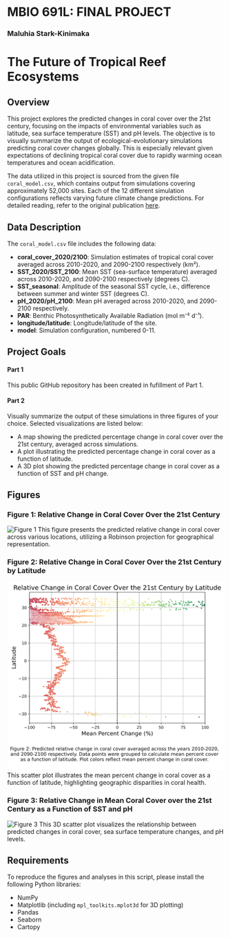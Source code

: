 # MBIO 691L: FINAL PROJECT
### Maluhia Stark-Kinimaka

# The Future of Tropical Reef Ecosystems

## Overview
This project explores the predicted changes in coral cover over the 21st century, focusing on the impacts of environmental variables such as latitude, sea surface temperature (SST) and pH levels. The objective is to visually summarize the output of ecological-evolutionary simulations predicting coral cover changes globally. This is especially relevant given expectations of declining tropical coral cover due to rapidly warming ocean temperatures and ocean acidification.

The data utilized in this project is sourced from the given file `coral_model.csv`, which contains output from simulations covering approximately 52,000 sites. Each of the 12 different simulation configurations reflects varying future climate change predictions. For detailed reading, refer to the original publication [here](https://www.biorxiv.org/content/10.1101/2024.07.23.604846v1.full).

## Data Description
The `coral_model.csv` file includes the following data:

- **coral_cover_2020/2100**: Simulation estimates of tropical coral cover averaged across 2010-2020, and 2090-2100 respectively (km²).
- **SST_2020/SST_2100**: Mean SST (sea-surface temperature) averaged across 2010-2020, and 2090-2100 respectively (degrees C).
- **SST_seasonal**: Amplitude of the seasonal SST cycle, i.e., difference between summer and winter SST (degrees C).
- **pH_2020/pH_2100**: Mean pH averaged across 2010-2020, and 2090-2100 respectively.
- **PAR**: Benthic Photosynthetically Available Radiation (mol m⁻² d⁻¹).
- **longitude/latitude**: Longitude/latitude of the site.
- **model**: Simulation configuration, numbered 0-11.

## Project Goals
#### Part 1
This public GitHub repository has been created in fufillment of Part 1. 

#### Part 2
Visually summarize the output of these simulations in three figures of your choice. Selected visualizations are listed below:
- A map showing the predicted percentage change in coral cover over the 21st century, averaged across simulations.
- A plot illustrating the predicted percentage change in coral cover as a function of latitude.
- A 3D plot showing the predicted percentage change in coral cover as a function of SST and pH change.

## Figures

### Figure 1: Relative Change in Coral Cover Over the 21st Century
![Figure 1](percent_change_CC.svg)
This figure presents the predicted relative change in coral cover across various locations, utilizing a Robinson projection for geographical representation.

### Figure 2: Relative Change in Coral Cover Over the 21st Century by Latitude
![Figure 2](percent_change_CC_lat.svg)
This scatter plot illustrates the mean percent change in coral cover as a function of latitude, highlighting geographic disparities in coral health.

### Figure 3: Relative Change in Mean Coral Cover over the 21st Century as a Function of SST and pH
![Figure 3](3D_plot.png)
This 3D scatter plot visualizes the relationship between predicted changes in coral cover, sea surface temperature changes, and pH levels.

## Requirements
To reproduce the figures and analyses in this script, please install the following Python libraries:
- NumPy
- Matplotlib (including `mpl_toolkits.mplot3d` for 3D plotting)
- Pandas
- Seaborn
- Cartopy


